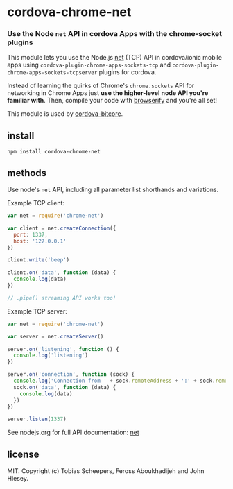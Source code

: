 # cordova-chrome-net

### Use the Node `net` API in cordova Apps with the chrome-socket plugins

This module lets you use the Node.js [net](http://nodejs.org/api/net.html) (TCP) API in cordova/ionic mobile apps using `cordova-plugin-chrome-apps-sockets-tcp` and `cordova-plugin-chrome-apps-sockets-tcpserver` plugins for cordova.

Instead of learning the quirks of Chrome's `chrome.sockets` API for networking in Chrome Apps just **use the higher-level node API you're familiar with**. Then, compile your code with [browserify](https://github.com/substack/node-browserify) and you're all set!

This module is used by [cordova-bitcore](https://github.com/theveloped/cordova-bitcore.git).

## install

```
npm install cordova-chrome-net
```

## methods

Use node's `net` API, including all parameter list shorthands and variations.

Example TCP client:

```js
var net = require('chrome-net')

var client = net.createConnection({
  port: 1337,
  host: '127.0.0.1'
})

client.write('beep')

client.on('data', function (data) {
  console.log(data)
})

// .pipe() streaming API works too!

```

Example TCP server:

```js
var net = require('chrome-net')

var server = net.createServer()

server.on('listening', function () {
  console.log('listening')
})

server.on('connection', function (sock) {
  console.log('Connection from ' + sock.remoteAddress + ':' + sock.remotePort)
  sock.on('data', function (data) {
    console.log(data)
  })
})

server.listen(1337)

```

See nodejs.org for full API documentation: [net](http://nodejs.org/api/net.html)

## license

MIT. Copyright (c) Tobias Scheepers, Feross Aboukhadijeh and John Hiesey.
